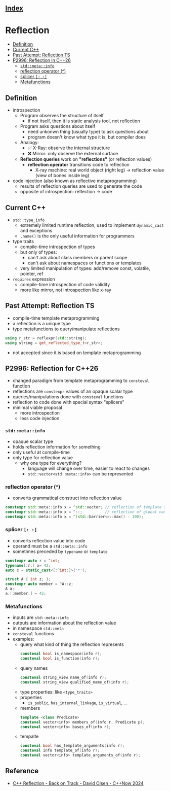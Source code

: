 ## [Index](../README.md)

# Reflection

- [Definition](#definition)
- [Current C++](#current-c)
- [Past Attempt: Reflection TS](#past-attempt-reflection-ts)
- [P2996: Reflection in C++26](#p2996-reflection-for-c26)
    - [`std::meta::info`](#stdmetainfo)
    - [reflection operator (^)](#reflection-operator-)
    - [splicer `[: :]`](#splicer--)
    - [Metafunctions](#metafunctions)

## Definition

- introspection
    - Program observes the structure of itself
        - if not itself, then it is static analysis tool, not reflection
    - Program asks questions about itself
        - need unkonwn thing (usually type) to ask questions about
        - program doesn't know what type it is, but compiler does
    - Analogy:
        - ✅ X-Ray: observe the internal structure
        - ❌ Mirror: only observe the external surface
    - __Reflection queries__ work on __"reflections"__ (or reflection values)
        - __reflection operator__ transitions code to reflection
            - X-ray machine: real world object (right leg) -> reflection value (view of bones inside leg)
- code injection (also known as reflective metaprogramming)
    - results of reflection queries are used to generate the code
    - opposite of introspection: reflection -> code

## Current C++

- `std::type_info`
    - extremely limited runtime reflection, used to implement `dynamic_cast` and exceptions
    - `.name()` is the only useful information for programmers
- type traits
    - compile-time introspection of types
    - but only of types:
        - can't ask about class members or parent scope
        - can't ask about namespaces or functions or templates
    - very limited manipulation of types: add/remove const, volatile, pointer, ref
- `requires` expression
    - compile-time introspection of code validity
    - more like mirror, not introspection like x-ray

## Past Attempt: Reflection TS

- compile-time template metaprogramming
- a reflection is a unique type
- type metafunctions to query/manipulate reflections
```cpp
using r_str = reflexpr(std::string);       
using string = get_reflected_type_t<r_str>;
```
- not accepted since it is based on template metaprogramming

## P2996: Reflection for C++26

- changed paradigm from template metaprogramming to `consteval` function
- reflections are `constexpr` values of an opaque scalar type
- queries/manipulations done with `consteval` functions
- reflection to code done with special syntax "splicers"
- minimal viable proposal
    - more introspection
    - less code injection

### `std::meta::info`

- opaque scalar type
- holds reflection information for something
- only useful at compile-time
- only type for reflection value
    - why one type for everything?
        - language will change over time, easier to react to changes
        - `std::vector<std::meta::info>` can be represented

### reflection operator (^)

- converts grammatical construct into reflection value
```cpp
constexpr std::meta::info x = ^std::vector; // reflection of template std::vector
constexpr std::meta::info x = ^::;          // reflection of global namespace
constexpr std::meta::info x = ^(std::barrier<>::max() - 100);
```

### splicer `[: :]`

- converts reflection value into code
- operand must be a `std::meta::info`
- sometimes preceded by `typename` or `template`

```cpp
constexpr auto r = ^int;
typename[:r:] x= 42;
auto c = static_cast<[:^int:]>('*');

struct A { int z; };
constexpr auto member = ^A::z;
A a;
a.[:member:] = 42;
```

### Metafunctions

- inputs are `std::meta::info`
- outputs are information about the reflection value
- in namespace `std::meta`
- `consteval` functions
- examples:
    - query what kind of thing the reflection represents
        ```cpp
        consteval bool is_namespace(info r);
        consteval bool is_function(info r);
        ```
    - query names
        ```cpp
        consteval string_view name_of(info r);
        consteval string_view qualified_name_of(info r);
        ```
    - type properties: like `<type_traits>`
    - properties
        - `is_public`, `has_internal_linkage`, `is_virtual`, ...
    - members
        ```cpp
        template <class Predicate>
        consteval vector<info> members_of(info r, Predicate p);
        consteval vector<info> bases_of(info r);
        ```
    - tempalte
        ```cpp
        consteval bool has_template_arguments(info r);
        consteval info template_of(info r);
        consteval vector<info> template_arguments_of(info r);
        ```


## Reference

- [C++ Reflection - Back on Track - David Olsen - C++Now 2024](https://www.youtube.com/watch?v=nBUgjFPkoto)
